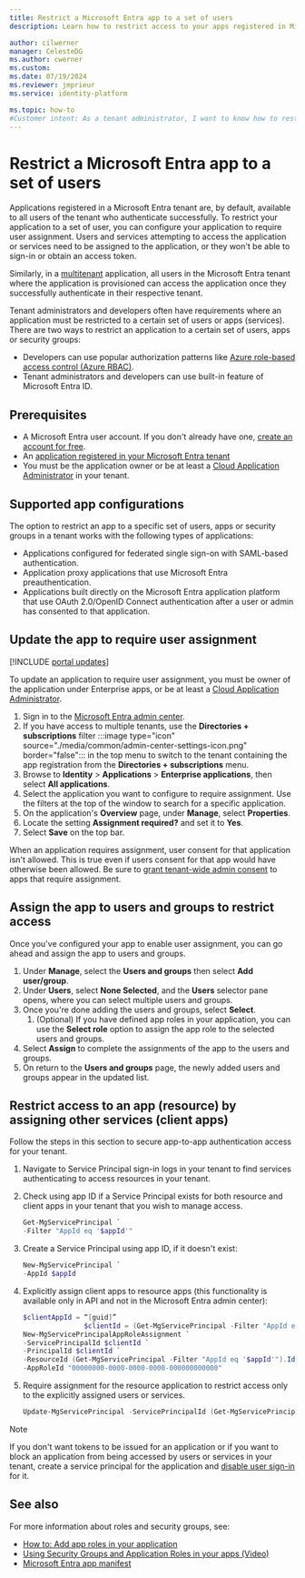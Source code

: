 ```yaml
---
title: Restrict a Microsoft Entra app to a set of users
description: Learn how to restrict access to your apps registered in Microsoft Entra ID to a selected set of users.

author: cilwerner
manager: CelesteDG
ms.author: cwerner
ms.custom: 
ms.date: 07/19/2024
ms.reviewer: jmprieur
ms.service: identity-platform

ms.topic: how-to
#Customer intent: As a tenant administrator, I want to know how to restrict a Microsoft Entra application to a select set of users available in my Microsoft Entra tenant
---
```


# Restrict a Microsoft Entra app to a set of users

Applications registered in a Microsoft Entra tenant are, by default, available to all users of the tenant who authenticate successfully. To restrict your application to a set of user, you can configure your application to require user assignment. Users and services attempting to access the application or services need to be assigned to the application, or they won't be able to sign-in or obtain an access token.

Similarly, in a [multitenant](howto-convert-app-to-be-multi-tenant.md) application, all users in the Microsoft Entra tenant where the application is provisioned can access the application once they successfully authenticate in their respective tenant.

Tenant administrators and developers often have requirements where an application must be restricted to a certain set of users or apps (services). There are two ways to restrict an application to a certain set of users, apps or security groups:

- Developers can use popular authorization patterns like [Azure role-based access control (Azure RBAC)](howto-implement-rbac-for-apps.md).
- Tenant administrators and developers can use built-in feature of Microsoft Entra ID.

## Prerequisites

- A Microsoft Entra user account. If you don't already have one, [create an account for free](https://azure.microsoft.com/free/?WT.mc_id=A261C142F).
- An [application registered in your Microsoft Entra tenant](quickstart-register-app.md)
- You must be the application owner or be at least a [Cloud Application Administrator](~/identity/role-based-access-control/permissions-reference.md#cloud-application-administrator) in your tenant.

## Supported app configurations

The option to restrict an app to a specific set of users, apps or security groups in a tenant works with the following types of applications:

- Applications configured for federated single sign-on with SAML-based authentication.
- Application proxy applications that use Microsoft Entra preauthentication.
- Applications built directly on the Microsoft Entra application platform that use OAuth 2.0/OpenID Connect authentication after a user or admin has consented to that application.

## Update the app to require user assignment

[!INCLUDE [portal updates](~/includes/portal-update.md)]

To update an application to require user assignment, you must be owner of the application under Enterprise apps, or be at least a [Cloud Application Administrator](~/identity/role-based-access-control/permissions-reference.md#cloud-application-administrator).

1. Sign in to the [Microsoft Entra admin center](https://entra.microsoft.com).
1. If you have access to multiple tenants, use the **Directories + subscriptions** filter :::image type="icon" source="./media/common/admin-center-settings-icon.png" border="false"::: in the top menu to switch to the tenant containing the app registration from the **Directories + subscriptions** menu.
1. Browse to **Identity** > **Applications** > **Enterprise applications**, then select **All applications**.
1. Select the application you want to configure to require assignment. Use the filters at the top of the window to search for a specific application.
1. On the application's **Overview** page, under **Manage**, select **Properties**.
1. Locate the setting **Assignment required?** and set it to **Yes**.
1. Select **Save** on the top bar.

When an application requires assignment, user consent for that application isn't allowed. This is true even if users consent for that app would have otherwise been allowed. Be sure to [grant tenant-wide admin consent](~/identity/enterprise-apps/grant-admin-consent.md) to apps that require assignment.

## Assign the app to users and groups to restrict access

Once you've configured your app to enable user assignment, you can go ahead and assign the app to users and groups.

1. Under **Manage**, select the **Users and groups** then select **Add user/group**.
1. Under **Users**, select **None Selected**, and the **Users** selector pane opens, where you can select multiple users and groups.
1. Once you're done adding the users and groups, select **Select**.
    1. (Optional) If you have defined app roles in your application, you can use the **Select role** option to assign the app role to the selected users and groups.
1. Select **Assign** to complete the assignments of the app to the users and groups.
1. On return to the **Users and groups** page, the newly added users and groups appear in the updated list.

## Restrict access to an app (resource) by assigning other services (client apps)

Follow the steps in this section to secure app-to-app authentication access for your tenant.

1. Navigate to Service Principal sign-in logs in your tenant to find services authenticating to access resources in your tenant.
1. Check using app ID if a Service Principal exists for both resource and client apps in your tenant that you wish to manage access.

    ```powershell
    Get-MgServicePrincipal `
    -Filter "AppId eq '$appId'"
    ```

1. Create a Service Principal using app ID, if it doesn't exist:

    ```powershell
    New-MgServicePrincipal `
    -AppId $appId
    ```

1. Explicitly assign client apps to resource apps (this functionality is available only in API and not in the Microsoft Entra admin center):

    ```powershell
    $clientAppId = “[guid]”
                   $clientId = (Get-MgServicePrincipal -Filter "AppId eq '$clientAppId'").Id
    New-MgServicePrincipalAppRoleAssignment `
    -ServicePrincipalId $clientId `
    -PrincipalId $clientId `
    -ResourceId (Get-MgServicePrincipal -Filter "AppId eq '$appId'").Id `
    -AppRoleId "00000000-0000-0000-0000-000000000000"
    ```

1. Require assignment for the resource application to restrict access only to the explicitly assigned users or services.
      
      ```powershell
      Update-MgServicePrincipal -ServicePrincipalId (Get-MgServicePrincipal -Filter "AppId eq '$appId'").Id -AppRoleAssignmentRequired:$true
      ```

> [!NOTE]
> If you don't want tokens to be issued for an application or if you want to block an application from being accessed by users or services in your tenant, create a service principal for the application and [disable user sign-in](~/identity/enterprise-apps/disable-user-sign-in-portal.md) for it.

## See also

For more information about roles and security groups, see:

- [How to: Add app roles in your application](./howto-add-app-roles-in-apps.md)
- [Using Security Groups and Application Roles in your apps (Video)](https://www.youtube.com/watch?v=LRoc-na27l0)
- [Microsoft Entra app manifest](./reference-app-manifest.md)
